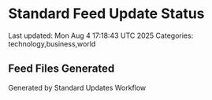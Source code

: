 # Standard Feed Update Status
Last updated: Mon Aug  4 17:18:43 UTC 2025
Categories: technology,business,world

## Feed Files Generated

Generated by Standard Updates Workflow

